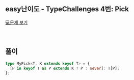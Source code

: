 ## easy난이도 - TypeChallenges 4번: Pick

[💻문제 보기](https://www.typescriptlang.org/play?#code/PQKgUABBAsELQQAoEsDGBrS8491gRgJ4QCCAdgC4AWA9mcQGICuEAFAAICGlAZkwJQQAxAFNOAZ2JCmZZHWH4myADYU4yMmCxCdEAIpMR4inM1YAkgFsADspGWRlCNRERFKtRogADFBgA8ACoANBAA0gB83hAA5o4iAE5oEADuyNQ0TBQQTOIaMRDpAHRaUADCdMYJTKgU4hCczoTWrkQQ1mjo+c5UruIi2TQ87Qk0LQkmRj5h0Tyjlj6B3qUQDDQJECIAHpw2dgBcK97HdVgaFIk8nKiugTQAJjQQAN5YUCYUBxBV+W8Q90ZUElrCY6PtvhQkmQYn9UDQ9gMRPdwfgaDQ7NwsABfFYUZq3B40RAJEQAN2QIhSEAAvBAALKEPzoIKE0IAcg+djZEAAPhA2XCERd7myIis4WRjM5CeC7o9iWSKVTaa8oGrnOkvmyyhiyBBRvC2cE-lBBbZEciIFdlP1jVAcVBjsssBEIAA1JUQeQAcXSAAkmPhwVQKBRrOJ9sBgHVUFQigArcRFdYxYDQMAgYBaUAQAD6+YLhYLEAAmpkNhUARA-YlXEX6-mIJmtHiWvTGZ0gqFIjSGvRsyA8w2ixBAkZsmUJFNhyPm8gbOtsq3XM8IABRACOTE4ylCa62LVqECxVvm-PYy7gsZ3dmhRmAWRU4jZLfxEFQU-qtIA2lh94eKH8Tdt2UICDxEWokQARlCBkmRZR52U5ERRQiCI7XXcDaiArcdzAgCkQAJlgjsAjlGgkM1FDeX5M07GFVD0KwKMIAvcQ4G2ACOISUYEiwODO3IyjPmovkBXhc0GJotkNFJHdkBFJiAF0tHOS5rgJR4XiwZDwR+aEsABcQgWQEFTD0yFflNCT6KRFE0V1MAcTANSEiuG5MII+4oO094qIsqEYWc1z3Ncf8IOFQjfI1ESAqs98bItez0TETRnJzGdC1WJgJl6DYAGULnDIdMtzJss1AF0IHyqhOBJCBCHLb50UfSpg1DcNI2jYy40TZMElTaBgG4cQUkSKqPUpZrlFayV2rDCMoxjXqkxTNNgHEFrQUlKq6XWVwylq5RbziCMIBDBauuWhNVoGjMsyAA)

<br/>

## 풀이

```ts
type MyPick<T, K extends keyof T> = {
  [P in keyof T as P extends K ? P : never]: T[P];
};
```

